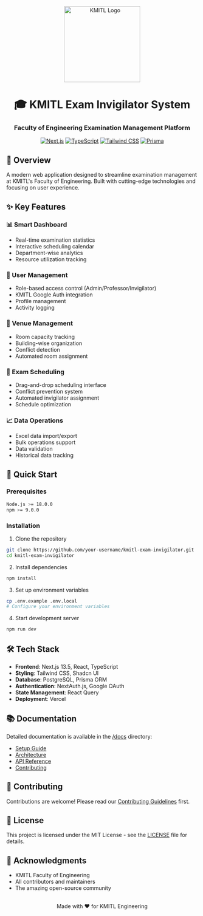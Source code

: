 <div align="center">
  <img src="/public/kmitl-fight-logo.png" alt="KMITL Logo" width="200"/>
  
  # 🎓 KMITL Exam Invigilator System
  ### Faculty of Engineering Examination Management Platform

  [![Next.js](https://img.shields.io/badge/Next.js-15.1.2-black?style=for-the-badge&logo=next.js)](https://nextjs.org/)
  [![TypeScript](https://img.shields.io/badge/TypeScript-5.0-blue?style=for-the-badge&logo=typescript)](https://www.typescriptlang.org/)
  [![Tailwind CSS](https://img.shields.io/badge/Tailwind-3.0-38bdf8?style=for-the-badge&logo=tailwind-css)](https://tailwindcss.com/)
  [![Prisma](https://img.shields.io/badge/Prisma-6.2-2D3748?style=for-the-badge&logo=prisma)](https://www.prisma.io/)
  
</div>

## 🌟 Overview

A modern web application designed to streamline examination management at KMITL's Faculty of Engineering. Built with cutting-edge technologies and focusing on user experience.

## ✨ Key Features

### 📊 Smart Dashboard
- Real-time examination statistics
- Interactive scheduling calendar
- Department-wise analytics
- Resource utilization tracking

### 👥 User Management
- Role-based access control (Admin/Professor/Invigilator)
- KMITL Google Auth integration
- Profile management
- Activity logging

### 🏫 Venue Management
- Room capacity tracking
- Building-wise organization
- Conflict detection
- Automated room assignment

### 📝 Exam Scheduling
- Drag-and-drop scheduling interface
- Conflict prevention system
- Automated invigilator assignment
- Schedule optimization

### 📈 Data Operations
- Excel data import/export
- Bulk operations support
- Data validation
- Historical data tracking

## 🚀 Quick Start

### Prerequisites
```bash
Node.js >= 18.0.0
npm >= 9.0.0
```

### Installation
1. Clone the repository
```bash
git clone https://github.com/your-username/kmitl-exam-invigilator.git
cd kmitl-exam-invigilator
```

2. Install dependencies
```bash
npm install
```

3. Set up environment variables
```bash
cp .env.example .env.local
# Configure your environment variables
```

4. Start development server
```bash
npm run dev
```

## 🛠 Tech Stack

- **Frontend**: Next.js 13.5, React, TypeScript
- **Styling**: Tailwind CSS, Shadcn UI
- **Database**: PostgreSQL, Prisma ORM
- **Authentication**: NextAuth.js, Google OAuth
- **State Management**: React Query
- **Deployment**: Vercel

## 📚 Documentation

Detailed documentation is available in the [/docs](./docs) directory:
- [Setup Guide](./docs/setup.md)
- [Architecture](./docs/architecture.md)
- [API Reference](./docs/api.md)
- [Contributing](./docs/contributing.md)

## 🤝 Contributing

Contributions are welcome! Please read our [Contributing Guidelines](./CONTRIBUTING.md) first.

## 📝 License

This project is licensed under the MIT License - see the [LICENSE](LICENSE) file for details.

## 🙏 Acknowledgments

- KMITL Faculty of Engineering
- All contributors and maintainers
- The amazing open-source community

<div align="center">
  <br />
  Made with ❤️ for KMITL Engineering
  <br />
  <br />
</div>

